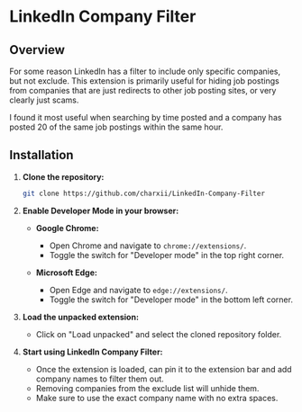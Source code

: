 # LinkedIn Company Filter

## Overview

For some reason LinkedIn has a filter to include only specific companies, but not exclude. This extension is primarily useful for hiding job postings from companies that are just redirects to other job posting sites, or very clearly just scams.

I found it most useful when searching by time posted and a company has posted 20 of the same job postings within the same hour.

## Installation

1. **Clone the repository:**

   ```bash
   git clone https://github.com/charxii/LinkedIn-Company-Filter
   ```

2. **Enable Developer Mode in your browser:**

   - **Google Chrome:**

     - Open Chrome and navigate to `chrome://extensions/`.
     - Toggle the switch for "Developer mode" in the top right corner.

   - **Microsoft Edge:**
     - Open Edge and navigate to `edge://extensions/`.
     - Toggle the switch for "Developer mode" in the bottom left corner.

3. **Load the unpacked extension:**

   - Click on "Load unpacked" and select the cloned repository folder.

4. **Start using LinkedIn Company Filter:**
   - Once the extension is loaded, can pin it to the extension bar and add company names to filter them out.
   - Removing companies from the exclude list will unhide them.
   - Make sure to use the exact company name with no extra spaces.
